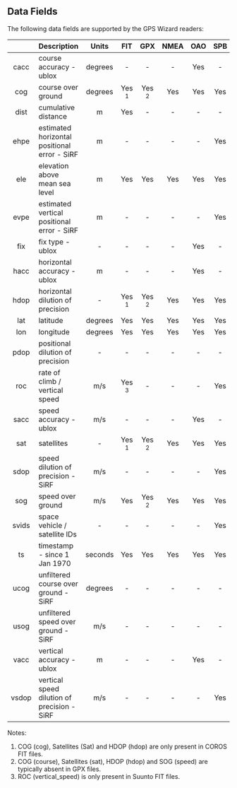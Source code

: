 ## Data Fields

The following data fields are supported by the GPS Wizard readers:

|           | Description                           | Units   | FIT              | GPX              | NMEA | OAO  | SPB  | SBN  | UBX  |
| :---------: | :------------------------------------- | :-------: | :----------------: | :----------------: | :----: | :----: | :----: | :----: | :----: |
| cacc      | course accuracy - ublox               | degrees | -                | -                | -    | Yes  | -    | -    | Yes  |
| cog       | course over ground                    | degrees | Yes <sup>1</sup> | Yes <sup>2</sup> | Yes  | Yes  | Yes  | Yes  | Yes  |
| dist      | cumulative distance              | m       | Yes              | -                | -    | -    | -    | -    | -    |
| ehpe      | estimated horizontal positional error - SiRF | m       | -                | -                | -    | -    | Yes  | Yes  | -    |
| ele       | elevation above mean sea level        | m       | Yes              | Yes              | Yes  | Yes  | Yes  | Yes  | Yes  |
| evpe      | estimated vertical positional error - SiRF | m       | -                | -                | -    | -    | Yes  | Yes  | -    |
| fix       | fix type - ublox                      | -       | -                | -                | -    | Yes  | -    | -    | Yes  |
| hacc      | horizontal accuracy - ublox           | m       | -                | -                | -    | Yes  | -    | -    | Yes  |
| hdop      | horizontal dilution of precision      | -       | Yes <sup>1</sup> | Yes <sup>2</sup> | Yes  | Yes  | Yes  | Yes  | -    |
| lat       | latitude                              | degrees | Yes              | Yes              | Yes  | Yes  | Yes  | Yes  | Yes  |
| lon       | longitude                             | degrees | Yes              | Yes              | Yes  | Yes  | Yes  | Yes  | Yes  |
| pdop      | positional dilution of precision      | -       | -                | -                | -    | -    | -    | -    | Yes  |
| roc       | rate of climb / vertical speed        | m/s     | Yes <sup>3</sup> | -                | -    | -    | Yes  | Yes  | -    |
| sacc      | speed accuracy - ublox                | m/s     | -                | -                | -    | Yes  | -    | -    | Yes  |
| sat       | satellites                            | -       | Yes <sup>1</sup> | Yes <sup>2</sup> | Yes  | Yes  | Yes  | Yes  | Yes  |
| sdop      | speed dilution of precision - SiRF    | m/s     | -                | -                | -    | -    | Yes  | Yes  | -    |
| sog       | speed over ground                     | m/s     | Yes              | Yes <sup>2</sup> | Yes  | Yes  | Yes  | Yes  | Yes  |
| svids    | space vehicle / satellite IDs         | -       | -                | -                | -    | -    | Yes  | Yes  | -    |
| ts | timestamp - since 1 Jan 1970 | seconds | Yes              | Yes              | Yes  | Yes  | Yes  | Yes  | Yes  |
| ucog      | unfiltered course over ground - SiRF  | degrees | -                | -                | -    | -    | -    | Yes  | -    |
| usog      | unfiltered speed over ground - SiRF   | m/s     | -                | -                | -    | -    | -    | Yes  | -    |
| vacc      | vertical accuracy - ublox             | m       | -                | -                | -    | Yes  | -    | -    | Yes  |
| vsdop     | vertical speed dilution of precision - SiRF | m/s     | -                | -                | -    | -    | Yes  | Yes  | -    |

Notes:

1. COG (cog), Satellites (Sat) and HDOP (hdop) are only present in COROS FIT files.
2. COG (course), Satellites (sat), HDOP (hdop) and SOG (speed) are typically absent in GPX files.
3. ROC (vertical_speed) is only present in Suunto FIT files.

